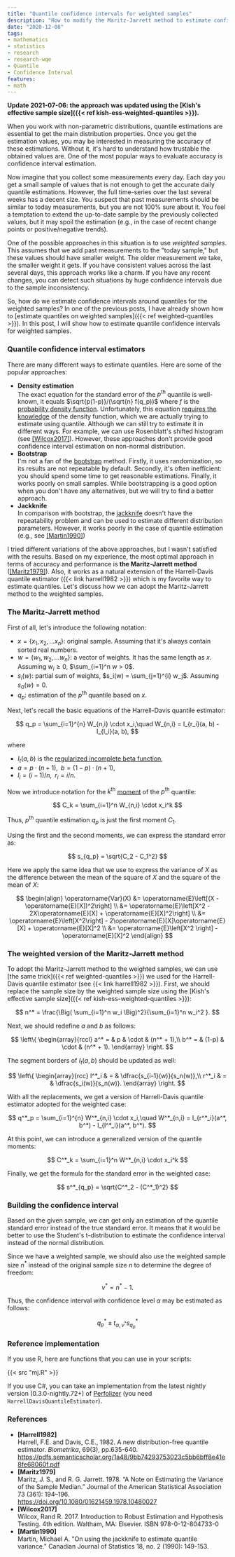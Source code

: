 ```yaml
---
title: "Quantile confidence intervals for weighted samples"
description: "How to modify the Maritz-Jarrett method to estimate confidence intervals around given quantiles on weighted samples"
date: "2020-12-08"
tags:
- mathematics
- statistics
- research
- research-wqe
- Quantile
- Confidence Interval
features:
- math
---
```


**Update 2021-07-06:
  the approach was updated using the [Kish's effective sample size]({{< ref kish-ess-weighted-quantiles >}}).**

When you work with non-parametric distributions,
  quantile estimations are essential to get the main distribution properties.
Once you get the estimation values, you may be interested in measuring the accuracy of these estimations.
Without it, it's hard to understand how trustable the obtained values are.
One of the most popular ways to evaluate accuracy is confidence interval estimation.

Now imagine that you collect some measurements every day.
Each day you get a small sample of values that is not enough to get the accurate daily quantile estimations.
However, the full time-series over the last several weeks has a decent size.
You suspect that past measurements should be similar to today measurements,
  but you are not 100% sure about it.
You feel a temptation to extend the up-to-date sample by the previously collected values,
  but it may spoil the estimation (e.g., in the case of recent change points or positive/negative trends).

One of the possible approaches in this situation is to use *weighted samples*.
This assumes that we add past measurements to the "today sample,"
  but these values should have smaller weight.
The older measurement we take, the smaller weight it gets.
If you have consistent values across the last several days,
  this approach works like a charm.
If you have any recent changes, you can detect such situations by huge confidence intervals
  due to the sample inconsistency.

So, how do we estimate confidence intervals around quantiles for the weighted samples?
In one of the previous posts, I have already shown how to [estimate quantiles on weighted samples]({{< ref weighted-quantiles >}}).
In this post, I will show how to estimate quantile confidence intervals for weighted samples.

<!--more-->

### Quantile confidence interval estimators

There are many different ways to estimate quantiles.
Here are some of the popular approaches:

* **Density estimation**  
  The exact equation for the standard error of the $p^\textrm{th}$ quantile is well-known,
    it equals $\sqrt{p(1-p)}/(\sqrt{n} f(q_p))$ where $f$ is the [probability density function](https://en.wikipedia.org/wiki/Probability_density_function).
  Unfortunately, this equation [requires the knowledge](https://xkcd.com/688/)
    of the density function, which we are actually trying to estimate using quantile.
  Although we can still try to estimate it in different ways.
  For example, we can use Rosenblatt's shifted histogram (see [[Wilcox2017]](#Wilcox2017)).
  However, these approaches don't provide good confidence interval estimation on non-normal distribution.
* **Bootstrap**  
  I'm not a fan of the [bootstrap](https://en.wikipedia.org/wiki/Bootstrapping_(statistics)) method.
  Firstly, it uses randomization, so its results are not repeatable by default.
  Secondly, it's often inefficient: you should spend some time to get reasonable estimations.
  Finally, it works poorly on small samples.
  While bootstrapping is a good option when you don't have any alternatives,
    but we will try to find a better approach.
* **Jackknife**  
  In comparison with bootstrap, the [jackknife](https://en.wikipedia.org/wiki/Jackknife_resampling)
    doesn't have the repeatability problem and can be used to estimate different distribution parameters.
  However, it works poorly in the case of quantile estimation (e.g., see [[Martin1990]](#Martin1990))

I tried different variations of the above approaches,
  but I wasn't satisfied with the results.
Based on my experience, the most optimal approach in terms of accuracy and performance
  is **the Maritz-Jarrett method** ([[Maritz1979]](#Maritz1979)).
Also, it works as a natural extension of the Harrell-Davis quantile estimator ({{< link harrell1982 >}})
  which is my favorite way to estimate quantiles.
Let's discuss how we can adopt the Maritz-Jarrett method to the weighted samples.

### The Maritz-Jarrett method

First of all, let's introduce the following notation:

* $x = \{ x_1, x_2, \ldots x_n \}$: original sample. Assuming that it's always contain sorted real numbers.
* $w = \{ w_1, w_2, \ldots w_n \}$: a vector of weights. It has the same length as $x$. Assuming $w_i \geq 0$, $\sum_{i=1}^n w > 0$.
* $s_i(w)$: partial sum of weights, $s_i(w) = \sum_{j=1}^{i} w_j$. Assuming $s_0(w) = 0$.
* $q_p$: estimation of the $p^\textrm{th}$ quantile based on $x$.

Next, let's recall the basic equations of the Harrell-Davis quantile estimator:

$$
q_p = \sum_{i=1}^{n} W_{n,i} \cdot x_i,\quad
W_{n,i} = I_{r_i}(a, b) - I_{l_i}(a, b),
$$

where

* $I_t(a, b)$ is the [regularized incomplete beta function](https://en.wikipedia.org/wiki/Beta_function#Incomplete_beta_function),
* $a = p \cdot (n + 1), \;\; b = (1-p) \cdot (n + 1)$,
* $l_i = (i - 1) / n, \;\; r_i = i / n$.

Now we introduce notation for the $k^\textrm{th}$ [moment](https://en.wikipedia.org/wiki/Moment_(mathematics)) of the $p^\textrm{th}$ quantile:

$$
C_k = \sum_{i=1}^n W_{n,i} \cdot x_i^k
$$

Thus, $p^\textrm{th}$ quantile estimation $q_p$ is just the first moment $C_1$.

Using the first and the second moments, we can express the standard error as:

$$
s_{q_p} = \sqrt{C_2 - C_1^2}
$$

Here we apply the same idea that we use to express the variance of $X$ as the difference between
  the mean of the square of $X$ and the square of the mean of $X$:

$$
\begin{align}
\operatorname{Var}(X) &= \operatorname{E}\left[(X - \operatorname{E}[X])^2\right] \\
  &= \operatorname{E}\left[X^2 - 2X\operatorname{E}[X] + \operatorname{E}[X]^2\right] \\
  &= \operatorname{E}\left[X^2\right] - 2\operatorname{E}[X]\operatorname{E}[X] + \operatorname{E}[X]^2 \\
  &= \operatorname{E}\left[X^2 \right] - \operatorname{E}[X]^2
\end{align}
$$

### The weighted version of the Maritz-Jarrett method

To adopt the Maritz-Jarrett method to the weighted samples,
  we can use [the same trick]({{< ref weighted-quantiles >}}) we used for the Harrell-Davis quantile estimator (see {{< link harrell1982 >}}).
First, we should replace the sample size by the weighted sample size using the [Kish's effective sample size]({{< ref kish-ess-weighted-quantiles >}}):

$$
n^* = \frac{\Big( \sum_{i=1}^n w_i \Big)^2}{\sum_{i=1}^n w_i^2 }.
$$

Next, we should redefine $a$ and $b$ as follows:

$$
\left\{
\begin{array}{rccl}
a^* = & p     & \cdot & (n^* + 1),\\
b^* = & (1-p) & \cdot & (n^* + 1).
\end{array}
\right.
$$

The segment borders of $I_t(a, b)$ should be updated as well:

$$
\left\{
\begin{array}{rcc}
l^*_i & = & \dfrac{s_{i-1}(w)}{s_n(w)},\\
r^*_i & = & \dfrac{s_i(w)}{s_n(w)}.
\end{array}
\right.
$$

With all the replacements, we get a version of Harrell-Davis quantile estimator adopted for the weighted case:

$$
q^*_p = \sum_{i=1}^{n} W^*_{n,i} \cdot x_i,\quad
W^*_{n,i} = I_{r^*_i}(a^*, b^*) - I_{l^*_i}(a^*, b^*).
$$

At this point, we can introduce a generalized version of the quantile moments:

$$
C^*_k = \sum_{i=1}^n W^*_{n,i} \cdot x_i^k
$$

Finally, we get the formula for the standard error in the weighted case:

$$
s^*_{q_p} = \sqrt{C^*_2 - (C^*_1)^2}
$$

### Building the confidence interval

Based on the given sample, we can get only an estimation of the quantile standard error
  instead of the true standard error.
It means that it would be better to use the Student's t-distribution to estimate
  the confidence interval instead of the normal distribution.

Since we have a weighted sample, we should also use the weighted sample size $n^*$
  instead of the original sample size $n$ to determine the degree of freedom:

$$
\nu^* = n^* - 1.
$$

Thus, the confidence interval with confidence level $\alpha$ may be estimated as follows:

$$
q^*_p \pm t_{\alpha, \nu^*} s^*_{q_p}
$$

### Reference implementation

If you use R, here are functions that you can use in your scripts:

{{< src "mj.R" >}}

If you use C#, you can take an implementation from
  the latest nightly version (0.3.0-nightly.72+) of [Perfolizer](https://github.com/AndreyAkinshin/perfolizer)
  (you need `HarrellDavisQuantileEstimator`).

### References

* <b id="Harrell1982">[Harrell1982]</b>  
  Harrell, F.E. and Davis, C.E., 1982. A new distribution-free quantile estimator.
  *Biometrika*, 69(3), pp.635-640.  
  https://pdfs.semanticscholar.org/1a48/9bb74293753023c5bb6bff8e41e8fe68060f.pdf
* <b id="Maritz1979">[Maritz1979]</b>  
  Maritz, J. S., and R. G. Jarrett. 1978.
  “A Note on Estimating the Variance of the Sample Median.”
  Journal of the American Statistical Association 73 (361): 194–196.  
  https://doi.org/10.1080/01621459.1978.10480027
* <b id="Wilcox2017">[Wilcox2017]</b>  
  Wilcox, Rand R. 2017. Introduction to Robust Estimation and Hypothesis Testing. 4th edition. Waltham, MA: Elsevier. ISBN 978-0-12-804733-0
* <b id="Martin1990">[Martin1990]</b>  
  Martin, Michael A. "On using the jackknife to estimate quantile variance." Canadian Journal of Statistics 18, no. 2 (1990): 149-153.